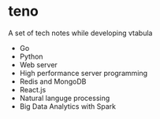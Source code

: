 # teno
A set of tech notes while developing vtabula

* Go
* Python
* Web server
* High performance server programming
* Redis and MongoDB
* React.js
* Natural languge processing
* Big Data Analytics with Spark






